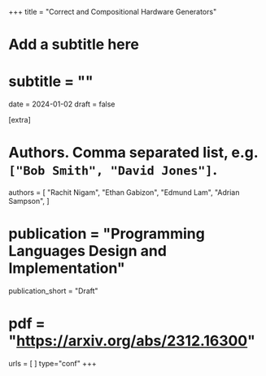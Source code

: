 +++
title = "Correct and Compositional Hardware Generators"
# Add a subtitle here
# subtitle = ""
date = 2024-01-02
draft = false

[extra]
# Authors. Comma separated list, e.g. `["Bob Smith", "David Jones"]`.
authors = [
  "Rachit Nigam",
  "Ethan Gabizon",
  "Edmund Lam",
  "Adrian Sampson",
]

# publication = "Programming Languages Design and Implementation"
publication_short = "Draft"

# pdf = "https://arxiv.org/abs/2312.16300"
urls = [ ]
type="conf"
+++
